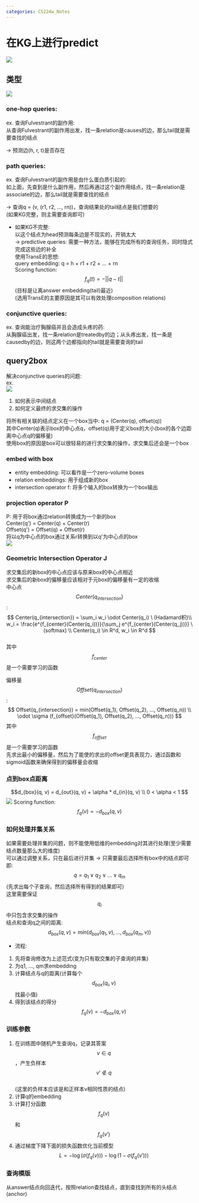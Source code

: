 ```yaml
---
categories: CS224w_Notes
---
```


# 在KG上进行predict
![](https://cdn.jsdelivr.net/gh/hannshu/imgs/img/202301141958929.png)    
## 类型
![](https://cdn.jsdelivr.net/gh/hannshu/imgs/img/202301141958281.png)  
### one-hop queries:  
ex. 查询Fulvestrant的副作用:   
从查询Fulvestrant的副作用出发，找一条relation是causes的边，那么tail就是需要查找的结点  

-> 预测边(h, r, t)是否存在  

### path queries:  
ex. 查询Fulvestrant的副作用是由什么蛋白质引起的:  
如上面，先查到是什么副作用，然后再通过这个副作用结点，找一条relation是associate的边，那么tail就是需要查找的结点   

-> 查询q = (v, (r1, r2, ..., rn))，查询结果处的tail结点是我们想要的  
(如果KG完整，则主需要查询即可)  
- 如果KG不完整:  
以这个结点为head预测每条边是不现实的，开销太大  
-> predictive queries: 需要一种方法，能够在完成所有的查询任务，同时隐式完成这些边的补全    
使用TransE的思想:  
query embedding: q = h + r1 + r2 + ... + rn  
Scoring function: $$f_q(t) = -\vert\vert q - t \vert\vert $$  (目标是让离answer embedding(tail)最近)  
(选用TransE的主要原因是其可以有效处理composition relations)  

### conjunctive queries:  
ex. 查询能治疗胸腺癌并且会造成头疼的药:  
从胸腺癌出发，找一条relation是treatedby的边；从头疼出发，找一条是causedby的边，则这两个边都指向的tail就是需要查询的tail  

## query2box
解决conjunctive queries的问题:  
ex.  
![](https://cdn.jsdelivr.net/gh/hannshu/imgs/img/202301141959648.png)  
1. 如何表示中间结点  
2. 如何定义最终的求交集的操作  

将所有相关联的结点定义在一个box当中: q = (Center(q), offset(q))  
其中Center(q)表示box的中心点q，offset(q)用于定义box的大小(box的各个边距离中心点q的偏移量)  
使用box的原因是box可以很轻易的进行求交集的操作，求交集后还会是一个box  

### embed with box
- entity embedding: 可以看作是一个zero-volume boxes  
- relation embeddings: 用于组成新的box  
- intersection operator f: 将多个输入的box转换为一个box输出  

### projection operator P
P: 用于将box通过relation转换成为一个新的box  
Center(q') = Center(q) + Center(r)  
Offset(q') = Offset(q) + Offset(r)  
将以q为中心点的box通过关系r转换到以q'为中心点的box  
![](https://cdn.jsdelivr.net/gh/hannshu/imgs/img/202301141959714.png)  

### Geometric Intersection Operator J
求交集后的新box的中心点应该与原来box的中心点相近  
求交集后的新box的偏移量应该相对于元box的偏移量有一定的收缩  
中心点$$Center(q_{intersection})$$:  
$$
Center(q_{intersection}) = \sum_i w_i \odot Center(q_i) \ (Hadamard积)\\
w_i = \frac{e^{f_{center}(Center(q_i))}}{\sum_j e^{f_{center}(Center(q_j))}} \ (softmax) \\
Center(q_i) \in R^d, w_i \in R^d
$$  
其中$$f_{center}$$是一个需要学习的函数  

偏移量$$Offset(q_{intersection})$$:  
$$
Offset(q_{intersection}) = min(Offset(q_1), Offset(q_2), ..., Offset(q_n)) \\
\odot \sigma (f_{offset}(Offset(q_1), Offset(q_2), ..., Offset(q_n)))
$$
其中$$f_{offset}$$是一个需要学习的函数  
先求出最小的偏移量，然后为了能使的求出的offset更具表现力，通过函数和sigmoid函数来确保得到的偏移量会收缩  

### 点到box点距离
$$d_{box}(q, v) = d_{out}(q, v) + \alpha * d_{in}(q, v) \\
0 < \alpha < 1
$$
![](https://cdn.jsdelivr.net/gh/hannshu/imgs/img/202301142001981.png)
Scoring function: $$f_q(v) = -d_{box}(q, v)$$  

### 如何处理并集关系
如果需要处理并集的问题，则不能使用低维的embedding对其进行处理(至少需要结点数量那么大的维度)  
可以通过调整关系，只在最后进行并集 -> 只需要最后选择所有box中的结点即可  
即: $$q = q_1 \vee q_2 \vee ... \vee q_m$$  (先求出每个子查询，然后选择所有得到的结果即可)  
这里需要保证$$q_i$$中只包含求交集的操作  
结点和查询q之间的距离: $$d_{box}(q, v) = min(d_{box}(q_1, v), ..., d_{box}(q_m, v))$$  

- 流程:  
1. 先将查询修改为上述范式(变为只有取交集的子查询的并集)  
2. 为q1, ..., qm求embedding  
3. 计算结点与q的距离(计算每个$$d_{box}(q_i, v)$$找最小值)  
4. 得到该结点的得分$$f_q(v) = -d_{box}(q, v)$$  

### 训练参数
1. 在训练图中随机产生查询q，记录其答案$$v \in q$$，产生负样本$$v' \notin q$$  
(这里的负样本应该是和正样本v相同性质的结点)  
2. 计算q的embedding  
3. 计算打分函数$$f_q(v)$$和$$f_q(v')$$  
4. 通过梯度下降下面的损失函数优化当前模型  
$$L = - \log (\sigma (f_q(v))) - \log (1 - \sigma(f_q(v')))$$  

### 查询模版
从answer结点向回迭代，按照relation查找结点，直到查找到所有的头结点(anchor)  
